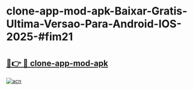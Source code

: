 # clone-app-mod-apk-Baixar-Gratis-Ultima-Versao-Para-Android-IOS-2025-#fim21

# <h2><a href="https://ainizakaria.my?title=clone-app-mod-apk&ref=22M">🔗👉 🔴 clone-app-mod-apk</a></h2>

[![acn](https://github.com/user-attachments/assets/0f9c940e-d8b0-45ae-aac7-cd30a18b3e1c)](https://ainizakaria.my?title=clone-app-mod-apk&ref=22M)

